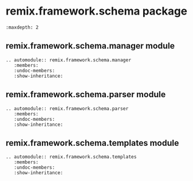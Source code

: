 # remix.framework.schema package

```{toctree}
:maxdepth: 2
```

## remix.framework.schema.manager module

```{eval-rst}
.. automodule:: remix.framework.schema.manager
   :members:
   :undoc-members:
   :show-inheritance:
```

## remix.framework.schema.parser module

```{eval-rst}
.. automodule:: remix.framework.schema.parser
   :members:
   :undoc-members:
   :show-inheritance:
```

## remix.framework.schema.templates module

```{eval-rst}
.. automodule:: remix.framework.schema.templates
   :members:
   :undoc-members:
   :show-inheritance:
```
